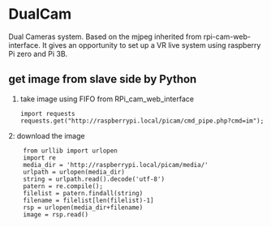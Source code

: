 # DualCam
Dual Cameras system. Based on the mjpeg inherited from rpi-cam-web-interface. It gives an opportunity to set up a VR live system using raspberry Pi zero and Pi 3B. 

## get image from slave side by Python

1.  take image using FIFO from RPi_cam_web_interface

        import requests
        requests.get("http://raspberrypi.local/picam/cmd_pipe.php?cmd=im");

2:  download the image
        
        from urllib import urlopen
        import re
        media_dir = 'http://raspberrypi.local/picam/media/'
        urlpath = urlopen(media_dir)
        string = urlpath.read().decode('utf-8')
        patern = re.compile();
        filelist = patern.findall(string)
        filename = filelist[len(filelist)-1]
        rsp = urlopen(media_dir+filename)
        image = rsp.read()        

